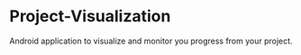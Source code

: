 # Project-Visualization
Android application to visualize and monitor you progress from your project.
